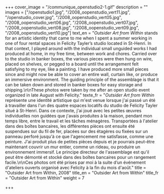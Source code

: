 +++
cover_image = "/communique_openstudio2-1.gif"
description = ""
images = ["/openstudio1.jpg", "/2008_oopenstudio_vert11.jpg", "/openstudio_cover.jpg", "/2008_oopenstudio_vert05.jpg", "/2008_oopenstudio_vert06.jpg", "/2008_oopenstudio_vert07.jpg", "/2008_oopenstudio_vert08.jpg", "/2008_oopenstudio_vert09.jpg", "/2008_oopenstudio_vert10.jpg"]
text_en = "_Outsider Art from Within_ stands for an artistic identity that came to me when I spent a summer working in one of four rental spaces in Felicity Tayler’s studio located in St-Henri. In that context, I played around with the individual small unguided works I had produced at home, in my free time, between work and chores. Carried over to the studio in banker boxes, the various pieces were then hung on wire, placed on shelves, or pegged to a board until the arrangement felt satisfying to my eye, like a painting. I have produced more small pieces since and might now be able to cover an entire wall, curtain like, or produce an immersive environment. The guiding principle of the assemblage is that it can be taken down and stored in banker boxes for easy storage and shipping.\n\nThese photos were taken by me after an open studio event organized in late August with Felicity."
texte_fr = "_Outsider Art from Within_ représente une identité artistique qui m'est venue lorsque j'ai passé un été à travailler dans l'un des quatre espaces locatifs du studio de Felicity Tayler situé à St-Henri. Dans ce contexte, j'ai joué avec les petites œuvres individuelles non guidées que j'avais produites à la maison, pendant mon temps libre, entre le travail et les tâches ménagères. Transportées à l'atelier dans des boîtes bancaires, les différentes pièces ont ensuite été suspendues sur du fil de fer, placées sur des étagères ou fixées sur un panneau perforé jusqu'à ce que l'agencement me satisfasse, comme une peinture. J'ai produit plus de petites pièces depuis et je pourrais peut-être maintenant couvrir un mur entier, comme un rideau, ou produire un environnement immersif. Le principe directeur de l'assemblage est qu'il peut être démonté et stocké dans des boîtes bancaires pour un rangement facile.\n\nCes photos ont été prises par moi à la suite d’un événement d'ateliers ouverts organisé avec Felicity à la fin du mois d'août."
title = "Outsider Art from Within, 2008"
title_en = "Outsider Art from Within"
title_fr = "Outsider Art from Within"
weight = 7

+++
